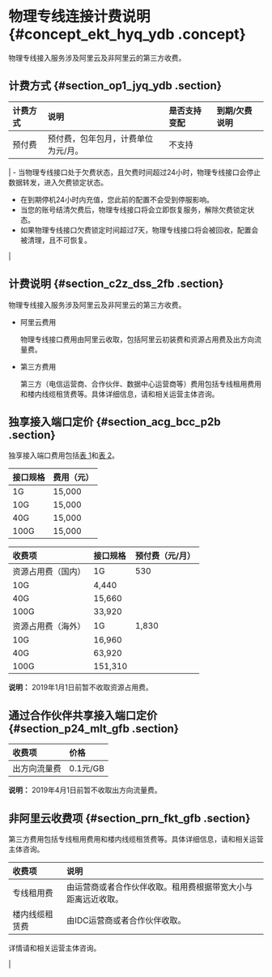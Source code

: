 # 物理专线连接计费说明 {#concept_ekt_hyq_ydb .concept}

物理专线接入服务涉及阿里云及非阿里云的第三方收费。

## 计费方式 {#section_op1_jyq_ydb .section}

|计费方式|说明|是否支持变配|到期/欠费说明|
|:---|:-|:-----|:------|
|预付费|预付费，包年包月，计费单位为元/月。| 不支持

 | -   当物理专线接口处于欠费状态，且欠费时间超过24小时，物理专线接口会停止数据转发，进入欠费锁定状态。
-   在到期停机24小时内充值，您此前的配置不会受到停服影响。
-   当您的账号结清欠费后，物理专线接口将会立即恢复服务，解除欠费锁定状态。
-   如果物理专线接口欠费锁定时间超过7天，物理专线接口将会被回收，配置会被清理，且不可恢复。

 |

## 计费说明 {#section_c2z_dss_2fb .section}

物理专线接入服务涉及阿里云及非阿里云的第三方收费。

-   阿里云费用

    物理专线接口费用由阿里云收取，包括阿里云初装费和资源占用费及出方向流量费。

-   第三方费用

    第三方（电信运营商、合作伙伴、数据中心运营商等）费用包括专线租用费用和楼内线缆租赁费等。具体详细信息，请和相关运营主体咨询。


## 独享接入端口定价 {#section_acg_bcc_p2b .section}

独享接入端口费用包括[表 1](#table_p1x_rst_gfb1)和[表 2](#table_awd_lmt_gfb2)。

|接口规格|费用（元）|
|:---|:----|
|1G|15,000|
|10G|15,000|
|40G|15,000|
|100G|15,000|

|收费项|接口规格|预付费（元/月）|
|:--|:---|--------|
|资源占用费（国内）|1G|530|
|10G|4,440|
|40G|15,660|
|100G|33,920|
|资源占用费（海外）|1G|1,830|
|10G|16,960|
|40G|63,920|
|100G|151,310|

**说明：** 2019年1月1日前暂不收取资源占用费。

## 通过合作伙伴共享接入端口定价 {#section_p24_mlt_gfb .section}

|收费项|价格|
|:--|:-|
|出方向流量费|0.1元/GB|

**说明：** 2019年4月1日前暂不收取出方向流量费。

## 非阿里云收费项 {#section_prn_fkt_gfb .section}

第三方费用包括专线租用费用和楼内线缆租赁费等。具体详细信息，请和相关运营主体咨询。

|收费项|说明|
|:--|:-|
|专线租用费|由运营商或者合作伙伴收取。租用费根据带宽大小与距离远近收取。|
|楼内线缆租赁费| 由IDC运营商或者合作伙伴收取。

 详情请和相关运营主体咨询。

 |

